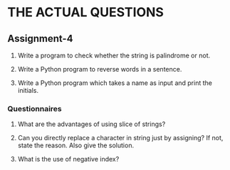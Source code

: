 # THE ACTUAL QUESTIONS

## Assignment-4

1. Write a program to check whether the string is palindrome or not.

2. Write a Python program to reverse words in a sentence.

3. Write a Python program which takes a name as input and print the initials.

### Questionnaires

1. What are the advantages of using slice of strings?

2. Can you directly replace a character in string just by assigning? If not, state the reason. Also give the solution.

3. What is the use of negative index?
